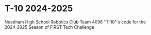 # T-10 2024-2025
Needham High School Robotics Club Team 4096 "T-10"'s code for the 2024-2025 Season of FIRST Tech Challenge

